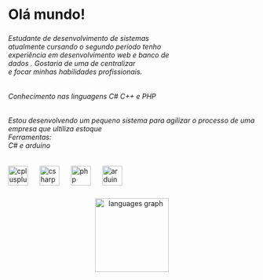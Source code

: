 <h1 align="left">Olá mundo!</h1>

###

<h6 align="left">Estudante de desenvolvimento de sistemas<br>atualmente cursando o segundo período tenho<br>experiência em desenvolvimento web e banco de<br>dados . Gostaria de uma de centralizar<br>e focar minhas habilidades profissionais.</h6>

###

<p aliGn="left"></p>

###

<h6 align="left">Conhecimento nas linguagens C# C++ e PHP</h6>

###

<h6 align="left">Estou desenvolvendo um pequeno sistema para agilizar o processo de uma empresa que ultiliza estoque <br>Ferramentas: <br>C# e arduino</h6>

###

<div align="left">
  <img src="https://cdn.jsdelivr.net/gh/devicons/devicon/icons/cplusplus/cplusplus-original.svg" height="40" alt="cplusplus logo"  />
  <img width="16" />
  <img src="https://cdn.jsdelivr.net/gh/devicons/devicon/icons/csharp/csharp-original.svg" height="40" alt="csharp logo"  />
  <img width="16" />
  <img src="https://cdn.jsdelivr.net/gh/devicons/devicon/icons/php/php-original.svg" height="40" alt="php logo"  />
  <img width="16" />
  <img src="https://cdn.jsdelivr.net/gh/devicons/devicon/icons/arduino/arduino-original.svg" height="40" alt="arduino logo"  />
</div>

###

<p align="left"></p>

###

<p align="left"></p>

###

<div align="center">
  <img src="https://github-readme-stats.vercel.app/api/top-langs?username=RichardGPCPRO&locale=en&hide_title=false&layout=compact&card_width=320&langs_count=5&theme=dracula&hide_border=false&order=2" height="150" alt="languages graph"  />
</div>
